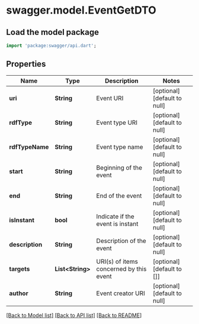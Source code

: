 # swagger.model.EventGetDTO

## Load the model package
```dart
import 'package:swagger/api.dart';
```

## Properties
Name | Type | Description | Notes
------------ | ------------- | ------------- | -------------
**uri** | **String** | Event URI | [optional] [default to null]
**rdfType** | **String** | Event type URI | [optional] [default to null]
**rdfTypeName** | **String** | Event type name | [optional] [default to null]
**start** | **String** | Beginning of the event | [optional] [default to null]
**end** | **String** | End of the event | [optional] [default to null]
**isInstant** | **bool** | Indicate if the event is instant | [optional] [default to null]
**description** | **String** | Description of the event | [optional] [default to null]
**targets** | **List&lt;String&gt;** | URI(s) of items concerned by this event | [optional] [default to []]
**author** | **String** | Event creator URI | [optional] [default to null]

[[Back to Model list]](../README.md#documentation-for-models) [[Back to API list]](../README.md#documentation-for-api-endpoints) [[Back to README]](../README.md)


